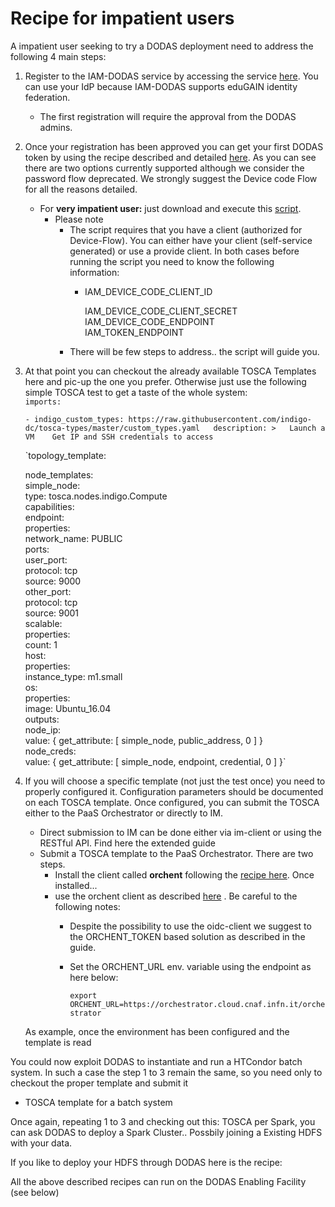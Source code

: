 # Recipe for impatient users

A impatient user seeking to try a DODAS deployment need to address the following 4 main steps: 

1. Register to the IAM-DODAS service by accessing the service [here](https://dodas-iam.cloud.cnaf.infn.it/). You can use your IdP because IAM-DODAS supports eduGAIN identity federation. 
   * The first registration will require the approval from the DODAS admins. 
2. Once your registration has been approved you can get your first DODAS token by using the recipe described and detailed [here](https://indigo-iam.github.io/docs/v/current/user-guide/getting-a-token.html). As you can see there are two options currently supported although we consider the password flow deprecated. We strongly suggest the Device code Flow for all the reasons detailed. 
   * For **very impatient user:** just download and execute this [script](https://gist.github.com/andreaceccanti/5b69323b89ce08321e7b5236de503600). 
     * Please note 
       * The script requires that you have a client \(authorized for Device-Flow\). You can either have your client \(self-service generated\) or use a provide client. In both cases before running the script you need to know the following information: 
         * IAM\_DEVICE\_CODE\_CLIENT\_ID

           IAM\_DEVICE\_CODE\_CLIENT\_SECRET  
           IAM\_DEVICE\_CODE\_ENDPOINT  
           IAM\_TOKEN\_ENDPOINT 
       * There will be few steps to address.. the script will guide you. 
3. At that point you can checkout the already available TOSCA Templates here and pic-up the one you prefer. Otherwise just use the following simple TOSCA test to get a taste of the whole system:  
   `imports:`

    `- indigo_custom_types: https://raw.githubusercontent.com/indigo-dc/tosca-types/master/custom_types.yaml  
   description: >  
    Launch a VM   
    Get IP and SSH credentials to access`

   `topology_template:  
  
    node_templates:  
      simple_node:  
        type: tosca.nodes.indigo.Compute  
        capabilities:  
          endpoint:  
            properties:  
              network_name: PUBLIC  
              ports:  
                user_port:  
                  protocol: tcp  
                  source: 9000  
                other_port:  
                  protocol: tcp  
                  source: 9001  
          scalable:  
            properties:  
              count: 1  
          host:  
            properties:  
              instance_type: m1.small  
          os:  
            properties:  
              image: Ubuntu_16.04  
   outputs:  
      node_ip:  
        value: { get_attribute: [ simple_node, public_address, 0 ] }  
      node_creds:  
        value: { get_attribute: [ simple_node, endpoint, credential, 0 ] }`

4. If you will choose a specific template \(not just the test once\) you need to  properly configured it. Configuration parameters should be documented on each TOSCA template. Once configured, you can submit the TOSCA either to the PaaS Orchestrator or directly to IM.

   * Direct submission to IM can be done either via im-client or using the RESTful API. Find here the extended guide   
   * Submit a TOSCA template to the PaaS Orchestrator. There are two steps. 
     * Install the client called **orchent** following the [recipe here](https://indigo-dc.gitbooks.io/orchent/admin.html). Once installed...
     * use the orchent client as described [here](https://indigo-dc.gitbooks.io/orchent/user.html) . Be careful to the following notes:
       *  Despite the possibility to use the oidc-client we suggest to the ORCHENT\_TOKEN based solution as described in the guide.
         * Set the ORCHENT\_URL env. variable using the endpoint as here below: 

           `export ORCHENT_URL=https://orchestrator.cloud.cnaf.infn.it/orchestrator`

   As example, once the environment has been configured and the template is read



You could now exploit DODAS to instantiate and run a HTCondor batch system. In such a case the step 1 to 3 remain the same, so you need only to checkout the proper template and submit it

* TOSCA template for a batch system

Once again, repeating 1 to 3 and checking out this: TOSCA per Spark, you can ask DODAS to deploy a Spark Cluster.. Possbily joining a Existing HDFS with your data.

If you like to deploy your HDFS through DODAS here is the recipe:  


All the above described recipes can run on the DODAS Enabling Facility \(see below\)  


